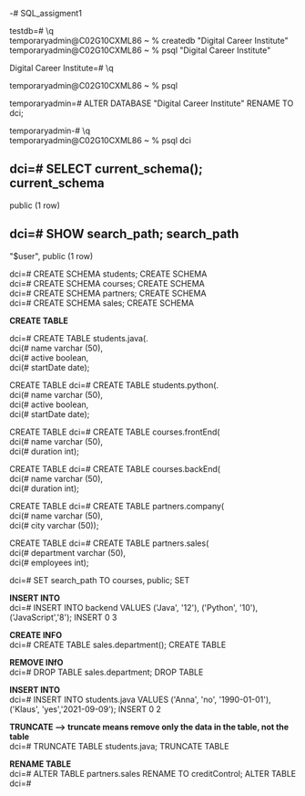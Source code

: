 -# SQL_assigment1<br>


testdb=# \q<br>
temporaryadmin@C02G10CXML86 ~ % createdb "Digital Career Institute"<br>
temporaryadmin@C02G10CXML86 ~ % psql "Digital Career Institute" <br>


Digital Career Institute=# \q<br>

temporaryadmin@C02G10CXML86 ~ % psql<br>

temporaryadmin=# ALTER DATABASE "Digital Career Institute" RENAME TO dci;<br>


temporaryadmin-# \q<br>
temporaryadmin@C02G10CXML86 ~ % psql dci<br>


dci=# SELECT current_schema();
 current_schema 
----------------
 public
(1 row) <br>


dci=# SHOW search_path;
   search_path   
-----------------
 "$user", public
(1 row) <br>


dci=# CREATE SCHEMA students;
CREATE SCHEMA <br>
dci=# CREATE SCHEMA courses;
CREATE SCHEMA<br>
dci=# CREATE SCHEMA partners;
CREATE SCHEMA<br>
dci=# CREATE SCHEMA sales;
CREATE SCHEMA<br>

**CREATE TABLE**

dci=# CREATE TABLE students.java(. <br>
dci(# name varchar (50),   <br>
dci(# active boolean, <br>
dci(# startDate date);  <br>

CREATE TABLE
dci=# CREATE TABLE students.python(. <br>
dci(# name varchar (50), <br>
dci(# active boolean, <br>
dci(# startDate date); <br>

CREATE TABLE
dci=# CREATE TABLE courses.frontEnd(<br>
dci(# name varchar (50),<br>
dci(# duration int);<br>

CREATE TABLE
dci=# CREATE TABLE courses.backEnd(<br>
dci(# name varchar (50),<br>
dci(# duration int);<br>

CREATE TABLE
dci=# CREATE TABLE partners.company(<br>
dci(# name varchar (50),<br>
dci(# city varchar (50));<br>

CREATE TABLE
dci=# CREATE TABLE partners.sales(<br>
dci(# department varchar (50),<br>
dci(# employees int);<br>

dci=# SET search_path TO courses, public;
SET


**INSERT INTO**<br>
dci=# INSERT INTO backend VALUES ('Java', '12'), ('Python', '10'),('JavaScript','8');
INSERT 0 3

**CREATE INFO**<br>
dci=# CREATE TABLE sales.department();
CREATE TABLE

**REMOVE INfO**<br>
dci=# DROP TABLE sales.department;
DROP TABLE

**INSERT INTO**<br>
dci=# INSERT INTO students.java VALUES ('Anna', 'no', '1990-01-01'), ('Klaus', 'yes','2021-09-09');
INSERT 0 2

**TRUNCATE --> truncate means remove only the data in the table, not the table**<br>
dci=# TRUNCATE TABLE students.java;
TRUNCATE TABLE

**RENAME TABLE**<br>
dci=# ALTER TABLE partners.sales RENAME TO creditControl;
ALTER TABLE
dci=# 
